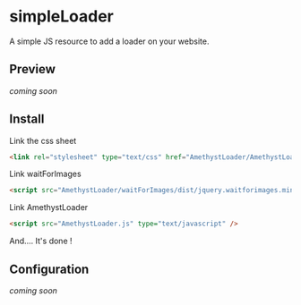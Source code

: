 # simpleLoader
A simple JS resource to add a loader on your website.

## Preview
*coming soon*

## Install

Link the css sheet
```html
<link rel="stylesheet" type="text/css" href="AmethystLoader/AmethystLoader.css" />
```

Link waitForImages
```html
<script src="AmethystLoader/waitForImages/dist/jquery.waitforimages.min.js" type="text/javascript" />
```

Link AmethystLoader
```html
<script src="AmethystLoader.js" type="text/javascript" />
```

And.... It's done !

## Configuration
*coming soon*
